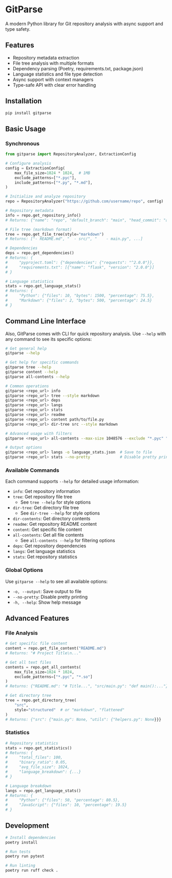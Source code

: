 # GitParse

A modern Python library for Git repository analysis with async support and type safety.

## Features

- Repository metadata extraction
- File tree analysis with multiple formats
- Dependency parsing (Poetry, requirements.txt, package.json)
- Language statistics and file type detection
- Async support with context managers
- Type-safe API with clear error handling

## Installation

```bash
pip install gitparse
```

## Basic Usage

### Synchronous

```python
from gitparse import RepositoryAnalyzer, ExtractionConfig

# Configure analysis
config = ExtractionConfig(
    max_file_size=1024 * 1024,  # 1MB
    exclude_patterns=["*.pyc"],
    include_patterns=["*.py", "*.md"],
)

# Initialize and analyze repository
repo = RepositoryAnalyzer("https://github.com/username/repo", config)

# Repository metadata
info = repo.get_repository_info()
# Returns: {"name": "repo", "default_branch": "main", "head_commit": "abc123..."}

# File tree (markdown format)
tree = repo.get_file_tree(style="markdown")
# Returns: ["- README.md", "  - src/", "    - main.py", ...]

# Dependencies
deps = repo.get_dependencies()
# Returns: {
#     "pyproject.toml": {"dependencies": {"requests": "^2.0.0"}},
#     "requirements.txt": [{"name": "flask", "version": "2.0.0"}]
# }

# Language statistics
stats = repo.get_language_stats()
# Returns: {
#     "Python": {"files": 10, "bytes": 1500, "percentage": 75.5},
#     "Markdown": {"files": 2, "bytes": 500, "percentage": 24.5}
# }
```


## Command Line Interface

Also, GitParse comes with CLI for quick repository analysis. Use `--help` with any command to see its specific options:

```bash
# Get general help
gitparse --help

# Get help for specific commands
gitparse tree --help
gitparse content --help
gitparse all-contents --help

# Common operations
gitparse <repo_url> info
gitparse <repo_url> tree --style markdown
gitparse <repo_url> deps
gitparse <repo_url> langs
gitparse <repo_url> stats
gitparse <repo_url> readme
gitparse <repo_url> content path/to/file.py
gitparse <repo_url> dir-tree src --style markdown

# Advanced usage with filters
gitparse <repo_url> all-contents --max-size 1048576 --exclude "*.pyc" "*.so"

# Output options
gitparse <repo_url> langs -o language_stats.json  # Save to file
gitparse <repo_url> stats --no-pretty             # Disable pretty printing
```

### Available Commands

Each command supports `--help` for detailed usage information:

- `info`: Get repository information
- `tree`: Get repository file tree
  - See `tree --help` for style options
- `dir-tree`: Get directory file tree
  - See `dir-tree --help` for style options
- `dir-contents`: Get directory contents
- `readme`: Get repository README content
- `content`: Get specific file content
- `all-contents`: Get all file contents
  - See `all-contents --help` for filtering options
- `deps`: Get repository dependencies
- `langs`: Get language statistics
- `stats`: Get repository statistics

### Global Options

Use `gitparse --help` to see all available options:

- `-o, --output`: Save output to file
- `--no-pretty`: Disable pretty printing
- `-h, --help`: Show help message

## Advanced Features

### File Analysis

```python
# Get specific file content
content = repo.get_file_content("README.md")
# Returns: "# Project Title\n..."

# Get all text files
contents = repo.get_all_contents(
    max_file_size=1024 * 1024,
    exclude_patterns=["*.pyc", "*.so"]
)
# Returns: {"README.md": "# Title...", "src/main.py": "def main():..."}

# Get directory tree
tree = repo.get_directory_tree(
    "src",
    style="structured"  # or "markdown", "flattened"
)
# Returns: {"src": {"main.py": None, "utils": {"helpers.py": None}}}
```

### Statistics

```python
# Repository statistics
stats = repo.get_statistics()
# Returns: {
#     "total_files": 100,
#     "binary_ratio": 0.05,
#     "avg_file_size": 1024,
#     "language_breakdown": {...}
# }

# Language breakdown
langs = repo.get_language_stats()
# Returns: {
#     "Python": {"files": 50, "percentage": 80.5},
#     "JavaScript": {"files": 10, "percentage": 19.5}
# }
```

## Development

```bash
# Install dependencies
poetry install

# Run tests
poetry run pytest

# Run linting
poetry run ruff check .
```
